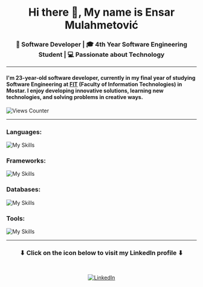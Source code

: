 <h1 align="center"> Hi there 👋, My name is Ensar Mulahmetović </h1>

<h3 align="center"> 🔧 Software Developer | 🎓 4th Year Software Engineering Student | 💻 Passionate about Technology  </h3> 

<hr>

<h4>
  
  I'm 23-year-old software developer, currently in my final year of studying Software Engineering at [FIT](https://www.fit.ba/) (Faculty of Information Technologies) in Mostar.  I enjoy developing innovative solutions, learning new technologies, and solving problems in creative ways.
</h4>

![Views Counter](https://views-counter.vercel.app/badge?pageId=Ensar01%2FViews-Counter&leftColor=400000&rightColor=ff8080&type=unique&sessionExpire=60&label=Visitors&style=upper)

<hr>

<h3>Languages:</h3>

![My Skills](https://go-skill-icons.vercel.app/api/icons?i=html,css,js,ts,cs,cpp,python)

<h3>Frameworks:</h3>

![My Skills](https://go-skill-icons.vercel.app/api/icons?i=dotnet,angular,identity)


<h3>Databases:</h3>

![My Skills](https://go-skill-icons.vercel.app/api/icons?i=sqlserver,sqlite,firebase)

<h3>Tools:</h3>

![My Skills](https://go-skill-icons.vercel.app/api/icons?i=visualstudio,vscode,webstorm,arduino,git,github,figma,azure,jira)
<hr>
<div align="center">

  
<h3> ⬇ Click on the icon below to visit my LinkedIn profile ⬇</h3>
<br>


  
 [![LinkedIn](https://img.shields.io/badge/LinkedIn-0077B5?style=for-the-badge&logo=linkedin&logoColor=white)](https://ba.linkedin.com/in/ensar-mulahmetovi%C4%87-2584b7218) 
</div>

<!--
**Ensar01/Ensar01** is a ✨ _special_ ✨ repository because its `README.md` (this file) appears on your GitHub profile.

Here are some ideas to get you started:

- 🔭 I’m currently working on ...
- 🌱 I’m currently learning ...
- 👯 I’m looking to collaborate on ...
- 🤔 I’m looking for help with ...
- 💬 Ask me about ...
- 📫 How to reach me: ...
- 😄 Pronouns: ...
- ⚡ Fun fact: ...
-->
